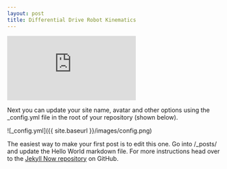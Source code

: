 ```yaml
---
layout: post
title: Differential Drive Robot Kinematics
---
```


![absolute link](https://github.com/SamShue/Differential-Drive-Robot-Motion/blob/development/README.md)

Next you can update your site name, avatar and other options using the _config.yml file in the root of your repository (shown below).

![_config.yml]({{ site.baseurl }}/images/config.png)

The easiest way to make your first post is to edit this one. Go into /_posts/ and update the Hello World markdown file. For more instructions head over to the [Jekyll Now repository](https://github.com/barryclark/jekyll-now) on GitHub.